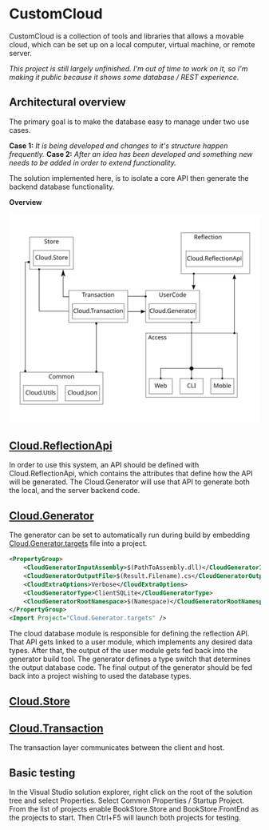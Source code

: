 # CustomCloud 

CustomCloud is a collection of tools and libraries that allows a movable cloud, which can be set 
up on a local computer, virtual machine, or remote server.

_This project is still largely unfinished. I'm out of time to work on it, so I'm making it public because it shows some database / REST experience._    

## Architectural overview

The primary goal is to make the database easy to manage under two use cases. 

__Case 1:__ _It is being developed and changes to it's structure happen frequently._
__Case 2:__ _After an idea has been developed and something new needs to be added in order to extend functionality._

The solution implemented here, is to isolate a core API then generate the backend database functionality. 

__Overview__

![](Content/CloudDoxy.svg)


## [Cloud.ReflectionApi](Source/Cloud..ReflectionApi)

In order to use this system, an API should be defined with Cloud.ReflectionApi, which contains the attributes
that define how the API will be generated. The Cloud.Generator will use that API to generate both the local, and the server 
backend code. 

## [Cloud.Generator](Source/Cloud.Generator)

The generator can be set to automatically run during build by embedding [Cloud.Generator.targets](BuildTools/Cloud.Generator.targets) file
into a project. 


```xml
<PropertyGroup>
    <CloudGeneratorInputAssembly>$(PathToAssembly.dll)</CloudGeneratorInputAssembly>
    <CloudGeneratorOutputFile>$(Result.Filename).cs</CloudGeneratorOutputFile>
    <CloudExtraOptions>Verbose</CloudExtraOptions>
    <CloudGeneratorType>ClientSQLite</CloudGeneratorType>
    <CloudGeneratorRootNamespace>$(Namespace)</CloudGeneratorRootNamespace>
</PropertyGroup>
<Import Project="Cloud.Generator.targets" />
```



The cloud database module is responsible for defining the reflection API. 
That API gets linked to a user module, which implements any desired data types.
After that, the output of the user module gets fed back into the generator build tool. The generator defines a type switch that determines the output database code.
The final output of the generator should be fed back into a project wishing to used the database types. 

## [Cloud.Store](Source/Cloud.Store)


## [Cloud.Transaction](Source/Cloud.Transaction)

The transaction layer communicates between the client and host.

## Basic testing

In the Visual Studio solution explorer, right click on the root of the solution tree
and select Properties. Select Common Properties / Startup Project.
From the list of projects enable BookStore.Store and BookStore.FrontEnd as the projects 
to start. Then Ctrl+F5 will launch both projects for testing. 
